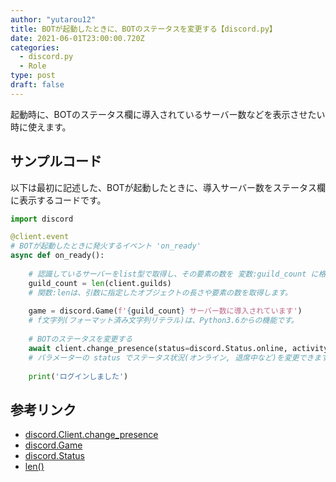 ```yaml
---
author: "yutarou12"
title: BOTが起動したときに、BOTのステータスを変更する【discord.py】
date: 2021-06-01T23:00:00.720Z
categories:
  - discord.py
  - Role
type: post
draft: false
---
```


起動時に、BOTのステータス欄に導入されているサーバー数などを表示させたい時に使えます。

## サンプルコード

以下は最初に記述した、BOTが起動したときに、導入サーバー数をステータス欄に表示するコードです。

```python
import discord

@client.event
# BOTが起動したときに発火するイベント 'on_ready'
async def on_ready():
    
    # 認識しているサーバーをlist型で取得し、その要素の数を 変数:guild_count に格納しています。
    guild_count = len(client.guilds)
    # 関数:lenは、引数に指定したオブジェクトの長さや要素の数を取得します。
    
    game = discord.Game(f'{guild_count} サーバー数に導入されています')
    # f文字列(フォーマット済み文字列リテラル)は、Python3.6からの機能です。
    
    # BOTのステータスを変更する
    await client.change_presence(status=discord.Status.online, activity=game)
    # パラメーターの status でステータス状況(オンライン, 退席中など)を変更できます。
    
    print('ログインしました')

```

## 参考リンク

- [discord.Client.change_presence](https://discordpy.readthedocs.io/en/latest/api.html#discord.Client.change_presence)
- [discord.Game](https://discordpy.readthedocs.io/en/latest/api.html#discord.Game)
- [discord.Status](https://discordpy.readthedocs.io/en/latest/api.html#discord.Status)
- [len()](https://docs.python.org/ja/3/library/functions.html#len)
